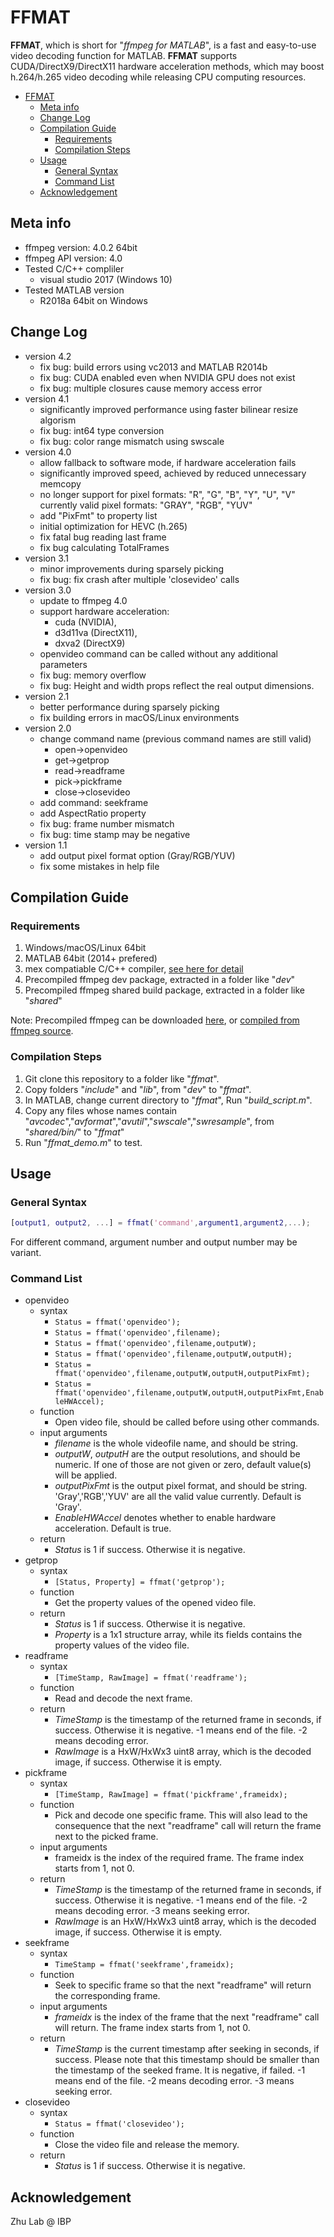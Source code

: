 # FFMAT

**FFMAT**, which is short for "*ffmpeg for MATLAB*", is a fast and easy-to-use video decoding function for MATLAB. **FFMAT** supports CUDA/DirectX9/DirectX11 hardware acceleration methods, which may boost h.264/h.265 video decoding while releasing CPU computing resources.

- [FFMAT](#ffmat)
    - [Meta info](#meta-info)
    - [Change Log](#change-log)
    - [Compilation Guide](#compilation-guide)
        - [Requirements](#requirements)
        - [Compilation Steps](#compilation-steps)
    - [Usage](#usage)
        - [General Syntax](#general-syntax)
        - [Command List](#command-list)
    - [Acknowledgement](#acknowledgement)

## Meta info

- ffmpeg version: 4.0.2 64bit
- ffmpeg API version: 4.0
- Tested C/C++ compliler
    - visual studio 2017 (Windows 10)
- Tested MATLAB version
    - R2018a 64bit on Windows

## Change Log

- version 4.2
    - fix bug: build errors using vc2013 and MATLAB R2014b
    - fix bug: CUDA enabled even when NVIDIA GPU does not exist
    - fix bug: multiple closures cause memory access error
- version 4.1
    - significantly improved performance using faster bilinear resize algorism
    - fix bug: int64 type conversion
    - fix bug: color range mismatch using swscale
- version 4.0
    - allow fallback to software mode, if hardware acceleration fails
    - significantly improved speed, achieved by reduced unnecessary memcopy
    - no longer support for pixel formats: "R", "G", "B", "Y", "U", "V"
      currently valid pixel formats: "GRAY", "RGB", "YUV"
    - add "PixFmt" to property list
    - initial optimization for HEVC (h.265)
    - fix fatal bug reading last frame
    - fix bug calculating TotalFrames 
- version 3.1
    - minor improvements during sparsely picking
    - fix bug: fix crash after multiple 'closevideo' calls
- version 3.0
    - update to ffmpeg 4.0
    - support hardware acceleration: 
        - cuda (NVIDIA), 
        - d3d11va (DirectX11), 
        - dxva2 (DirectX9)
	- openvideo command can be called without any additional parameters
	- fix bug: memory overflow
	- fix bug: Height and width props reflect the real output dimensions.
- version 2.1
    - better performance during sparsely picking
    - fix building errors in macOS/Linux environments
- version 2.0
    - change command name (previous command names are still valid)
        - open->openvideo
        - get->getprop
        - read->readframe
        - pick->pickframe
        - close->closevideo
    - add command: seekframe
    - add AspectRatio property
    - fix bug: frame number mismatch
    - fix bug: time stamp may be negative
- version 1.1
    - add output pixel format option (Gray/RGB/YUV)
    - fix some mistakes in help file

## Compilation Guide

### Requirements

1. Windows/macOS/Linux 64bit
2. MATLAB 64bit (2014+ prefered)
3. mex compatiable C/C++ compiler, [see here for detail](https://www.mathworks.com/support/compilers.html)
4. Precompiled ffmpeg dev package, extracted in a folder like "*dev*"
5. Precompiled ffmpeg shared build package, extracted in a folder like "*shared*"

Note: Precompiled ffmpeg can be downloaded [here](https://ffmpeg.zeranoe.com/builds/), or [compiled from ffmpeg source](https://trac.ffmpeg.org/wiki/CompilationGuide).

### Compilation Steps

1. Git clone this repository to a folder like "*ffmat*".
2. Copy folders "*include*" and "*lib*", from "*dev*" to "*ffmat*".
3. In MATLAB, change current directory to "*ffmat*", Run "*build_script.m*". 
4. Copy any files whose names contain "*avcodec*","*avformat*","*avutil*","*swscale*","*swresample*", from "*shared/bin/*" to "*ffmat*"
5. Run "*ffmat_demo.m*" to test.

## Usage

### General Syntax

```Matlab
[output1, output2, ...] = ffmat('command',argument1,argument2,...);
```

For different command, argument number and output number may be variant.

### Command List

- openvideo
    - syntax
        - `Status = ffmat('openvideo');`
        - `Status = ffmat('openvideo',filename);`
        - `Status = ffmat('openvideo',filename,outputW);`
        - `Status = ffmat('openvideo',filename,outputW,outputH);`
        - `Status = ffmat('openvideo',filename,outputW,outputH,outputPixFmt);`
        - `Status = ffmat('openvideo',filename,outputW,outputH,outputPixFmt,EnableHWAccel);`
    - function
        - Open video file, should be called before using other commands.
    - input arguments
        - *filename* is the whole videofile name, and should be string. 
        - *outputW*, *outputH* are the output resolutions, and should be numeric. If one of those are not given or zero, default value(s) will be applied. 
        - *outputPixFmt* is the output pixel format, and should be string. 'Gray','RGB','YUV' are all the valid value currently. Default is 'Gray'.
        - *EnableHWAccel* denotes whether to enable hardware acceleration. Default is true.
    - return
        - *Status* is 1 if success. Otherwise it is negative.
- getprop
    - syntax
        - `[Status, Property] = ffmat('getprop');`
    - function
        - Get the property values of the opened video file.
    - return
        - *Status* is 1 if success. Otherwise it is negative. 
        - *Property* is a 1x1 structure array, while its fields contains the property values of the video file.
- readframe
    - syntax
        - `[TimeStamp, RawImage] = ffmat('readframe');`
    - function
        - Read and decode the next frame.
    - return
        - *TimeStamp* is the timestamp of the returned frame in seconds, if success. Otherwise it is negative. -1 means end of the file. -2 means decoding error. 
        - *RawImage* is a HxW/HxWx3 uint8 array, which is the decoded image, if success. Otherwise it is empty.
- pickframe
    - syntax
        - `[TimeStamp, RawImage] = ffmat('pickframe',frameidx);`
    - function
        - Pick and decode one specific frame. This will also lead to the consequence that the next "readframe" call will return the frame next to the picked frame.
    - input arguments
        - frameidx is the index of the required frame. The frame index starts from 1, not 0.
    - return
        - *TimeStamp* is the timestamp of the returned frame in seconds, if success. Otherwise it is negative. -1 means end of the file. -2 means decoding error. -3 means seeking error.
        - *RawImage* is an HxW/HxWx3 uint8 array, which is the decoded image, if success. Otherwise it is empty.
- seekframe
    - syntax
        - `TimeStamp = ffmat('seekframe',frameidx);`
    - function
        - Seek to specific frame so that the next "readframe" will return the corresponding frame.
    - input arguments
        - *frameidx* is the index of the frame that the next "readframe" call will return. The frame index starts from 1, not 0.
    - return
        - *TimeStamp* is the current timestamp after seeking in seconds, if success. Please note that this timestamp should be smaller than the timestamp of the seeked frame. It is negative, if failed. -1 means end of the file. -2 means decoding error. -3 means seeking error.
- closevideo
    - syntax
        - `Status = ffmat('closevideo');`
    - function
        - Close the video file and release the memory.
    - return
        - *Status* is 1 if success. Otherwise it is negative.

## Acknowledgement

Zhu Lab @ IBP
